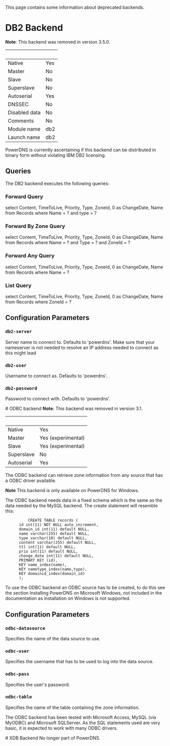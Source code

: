 This page contains some information about deprecated backends.

# DB2 Backend
**Note**: This backend was removed in version 3.5.0.

|&nbsp;|&nbsp;|
|:--|:--|
|Native|Yes|
|Master|No|
|Slave|No|
|Superslave|No|
|Autoserial|Yes|
|DNSSEC|No|
|Disabled data|No|
|Comments|No|
|Module name|db2
|Launch name|db2|

PowerDNS is currently ascertaining if this backend can be distributed in binary form without violating IBM DB2 licensing.

## Queries
The DB2 backend executes the following queries:

### Forward Query
select Content, TimeToLive, Priority, Type, ZoneId, 0 as ChangeDate, Name from Records where Name = ? and type = ?

### Forward By Zone Query
select Content, TimeToLive, Priority, Type, ZoneId, 0 as ChangeDate, Name from Records where Name = ? and Type = ? and ZoneId = ?

### Forward Any Query
select Content, TimeToLive, Priority, Type, ZoneId, 0 as ChangeDate, Name from Records where Name = ?

### List Query
select Content, TimeToLive, Priority, Type, ZoneId, 0 as ChangeDate, Name from Records where ZoneId = ?

## Configuration Parameters

### `db2-server`
Server name to connect to. Defaults to 'powerdns'. Make sure that your nameserver is not needed to resolve an IP address needed to connect as this might lead

### `db2-user`
Username to connect as. Defaults to 'powerdns'.

### `db2-password`
Password to connect with. Defaults to 'powerdns'.

# ODBC backend
**Note**: This backend was removed in version 3.1.

|&nbsp;|&nbsp;|
|:--|:--|
|Native|Yes|
|Master|Yes (experimental)|
|Slave|Yes (experimental)|
|Superslave|No|
|Autoserial|Yes|

The ODBC backend can retrieve zone information from any source that has a ODBC driver available.

**Note** This backend is only available on PowerDNS for Windows.

The ODBC backend needs data in a fixed schema which is the same as the data needed by the MySQL backend. The create statement will resemble this:

```
          CREATE TABLE records (
      id int(11) NOT NULL auto_increment,
      domain_id int(11) default NULL,
      name varchar(255) default NULL,
      type varchar(10) default NULL,
      content varchar(255) default NULL,
      ttl int(11) default NULL,
      prio int(11) default NULL,
      change_date int(11) default NULL,
      PRIMARY KEY (id),
      KEY name_index(name),
      KEY nametype_index(name,type),
      KEY domainid_index(domain_id)
      );
```

To use the ODBC backend an ODBC source has to be created, to do this see the section Installing PowerDNS on Microsoft Windows, not included in the documentation as installation on Windows is not supported.

## Configuration Parameters
### `odbc-datasource`
Specifies the name of the data source to use.

### `odbc-user`
Specifies the username that has to be used to log into the data source.

### `odbc-pass`
Specifies the user's password.

### `odbc-table`
Specifies the name of the table containing the zone information.

The ODBC backend has been tested with Microsoft Access, MySQL (via MyODBC) and Microsoft SQLServer. As the SQL statements used are very basic, it is expected to work with many ODBC drivers.

# XDB Backend
No longer part of PowerDNS.
